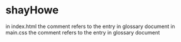 # shayHowe

in index.html the comment refers to the entry in glossary document
in main.css the comment refers to the entry in glossary document
